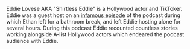 Eddie Lovese AKA "Shirtless Eddie" is a Hollywood actor and TikToker. Eddie was a guest host on an [infamous episode](/events/spotify:episode:2ktuxttmPoucYgnYVCCmim) of the podcast during which Ethan left for a bathroom break, and left Eddie hosting alone for several hours. During this podcast Eddie recounted countless stories working alongside A-list Hollywood actors which endeared the podcast audience with Eddie.